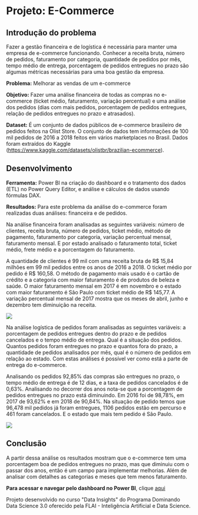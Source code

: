 # Projeto: E-Commerce

## Introdução do problema
Fazer a gestão financeira e de logística é necessária para manter uma empresa de e-commerce funcionando. Conhecer a receita bruta, número de pedidos, faturamento por categoria, quantidade de pedidos por mês, tempo médio de entrega, porcentagem de pedidos entregues no prazo são algumas métricas necessárias para uma boa gestão da empresa.

**Problema:** Melhorar as vendas de um e-commerce

**Objetivo:** Fazer uma análise financeira de todas as compras no e-commerce (ticket médio, faturamento, variação percentual) e uma análise dos pedidos (dias com mais pedidos, porcentagem de pedidos entregues, relação de pedidos entregues no prazo e atrasados).

**Dataset:** É um conjunto de dados públicos de e-commerce brasileiro de pedidos feitos na Olist Store. O conjunto de dados tem informações de 100 mil pedidos de 2016 a 2018 feitos em vários marketplaces no Brasil. Dados foram extraídos do Kaggle (https://www.kaggle.com/datasets/olistbr/brazilian-ecommerce).

## Desenvolvimento

**Ferramenta:** Power BI na criação do dashboard e o tratamento dos dados (ETL) no Power Query Editor, e análise e cálculos de dados usando fórmulas DAX.

**Resultados:** Para este problema da análise do e-commerce foram realizadas duas análises: financeira e de pedidos.

Na análise financeira foram analisadas as seguintes variáveis: número de clientes, receita bruta, número de pedidos, ticket médio, método de pagamento, faturamento por categoria, variação percentual mensal, faturamento mensal. E por estado analisado o faturamento total, ticket médio, frete médio e a porcentagem do faturamento.

A quantidade de clientes é 99 mil com uma receita bruta de R$ 15,84 milhões em 99 mil pedidos entre os anos de 2016 a 2018. O ticket médio por pedido é R$ 160,58. O método de pagamento mais usado é o cartão de crédito e a categoria com maior faturamento é de produtos de beleza e saúde. O maior faturamento mensal em 2017 é em novembro e o estado com maior faturamento é São Paulo com ticket médio de R$ 145,77. A variação percentual mensal de 2017 mostra que os meses de abril, junho  e dezembro tem diminuição na receita.

![](dashboard1.PNG)

Na análise logística de pedidos foram analisadas as seguintes variáveis: a porcentagem de pedidos entregues dentro do prazo e de pedidos cancelados e o tempo médio de entrega. Qual é a situação dos pedidos. Quantos pedidos foram entregues no prazo e quantos fora do prazo, a quantidade de pedidos analisados por mês, qual é o número de pedidos em relação ao estado. Com estas análises é possível ver como está a parte de entrega do e-commerce.

Analisando os pedidos 92,85% das compras são entregues no prazo, o tempo médio de entrega é de 12 dias, e a taxa de pedidos cancelados é de 0,63%. Analisando no decorrer dos anos nota-se que a porcentagem de pedidos entregues no prazo está diminuindo. Em 2016 foi de 98,78%, em 2017 de 93,62% e em 2018 de 90,84%. Na situação de pedido temos que 96,478 mil pedidos já foram entregues, 1106 pedidos estão em percurso e 461 foram cancelados. E o estado que mais tem pedido é São Paulo.

![](dashboard2.PNG)

## Conclusão

A partir dessa análise os resultados mostram que o e-commerce tem uma porcentagem boa de pedidos entregues no prazo, mas que diminuiu com o passar dos anos, então é um campo para implementar melhorias. Além de analisar com detalhes as categorias e meses que tem menos faturamento.

**Para acessar e navegar pelo dashboard no Power BI**, clique [aqui](https://app.powerbi.com/view?r=eyJrIjoiNjczZTRiODMtMDFlMC00NzRkLWJlYWYtMjY5Y2Y4MWRjNjg4IiwidCI6IjIxNzJiNmQzLWU1ZjgtNDYyYi04MGEyLTFmYWUyN2MzYmQ5YiJ9&pageName=ReportSection4f574e4d6caf08698bf4)

Projeto desenvolvido no curso "Data Insights" do Programa Dominando Data Science 3.0 oferecido pela FLAI - Inteligência Artificial e Data Science. 

